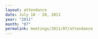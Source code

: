 ```yaml
---
layout: attendance
date: July 18 - 20, 2011
year: "2011"
month: "07"
permalink: meetings/2011/07/attendance
---
```

